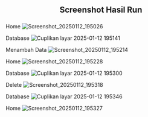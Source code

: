 <h2 align="center">Screenshot Hasil Run</h2>

###

Home
![Screenshot_20250112_195026](https://github.com/user-attachments/assets/5b73e0a3-604c-45fe-9fb9-577da80afae3)

Database
![Cuplikan layar 2025-01-12 195141](https://github.com/user-attachments/assets/fc0c974e-76df-46fb-93b3-9bee792b5758)

Menambah Data
![Screenshot_20250112_195214](https://github.com/user-attachments/assets/d7e22aad-81fa-405d-b68f-7b17e72d872c)

Home
![Screenshot_20250112_195228](https://github.com/user-attachments/assets/b51435ea-7714-410f-9dc6-8119f4709d0e)

Database
![Cuplikan layar 2025-01-12 195300](https://github.com/user-attachments/assets/88dda83f-26c3-4561-9760-a0fdb4f6e1a3)

Delete
![Screenshot_20250112_195318](https://github.com/user-attachments/assets/05cfdfc7-5dde-4b46-809c-02b41e817780)

Database
![Cuplikan layar 2025-01-12 195346](https://github.com/user-attachments/assets/d4978cda-f735-4201-95a7-c2a4319e990b)

Home
![Screenshot_20250112_195327](https://github.com/user-attachments/assets/2874752f-1332-47a9-8744-c347891ea92c)
